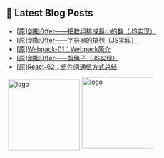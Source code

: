 ## 📕 Latest Blog Posts

<!-- BLOG-POST-LIST:START -->
- [[原]剑指Offer——把数组排成最小的数（JS实现）](https://blog.csdn.net/sinat_41696687/article/details/116120985)
- [[原]剑指Offer——字符串的排列（JS实现）](https://blog.csdn.net/sinat_41696687/article/details/116084658)
- [[原]Webpack-01：Webpack简介](https://blog.csdn.net/sinat_41696687/article/details/116052297)
- [[原]剑指Offer——剪绳子（JS实现）](https://blog.csdn.net/sinat_41696687/article/details/116043838)
- [[原]React-62：组件间通信方式总结](https://blog.csdn.net/sinat_41696687/article/details/116014268)
<!-- BLOG-POST-LIST:END -->
<img src="https://github-readme-stats.vercel.app/api?username=qq1120637483&show_icons=true&theme=radical" alt="logo" height="160" align="left" style="margin: 5px; margin-bottom: 20px;" />

<img src="https://github-profile-trophy.vercel.app/?username=qq1120637483&theme=flat&column=7" alt="logo" height="160" align="center" style="margin: auto; margin-bottom: 20px;" />


<!--
**qq1120637483/qq1120637483** is a ✨ _special_ ✨ repository because its `README.md` (this file) appears on your GitHub profile.

Here are some ideas to get you started:

- 🔭 I’m currently working on ...
- 🌱 I’m currently learning ...
- 👯 I’m looking to collaborate on ...
- 🤔 I’m looking for help with ...
- 💬 Ask me about ...
- 📫 How to reach me: ...
- 😄 Pronouns: ...
- ⚡ Fun fact: ...
-->
